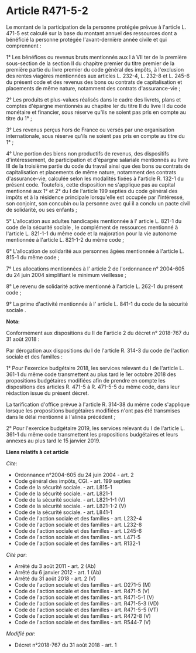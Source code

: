 # Article R471-5-2

Le montant de la participation de la personne protégée prévue à l'article L. 471-5 est calculé sur la base du montant annuel
des ressources dont a bénéficié la personne protégée l'avant-dernière année civile et qui comprennent : 

1° Les bénéfices ou revenus bruts mentionnés aux I à VII ter de la première sous-section de la section II du chapitre premier
du titre premier de la première partie du livre premier du code général des impôts, à l'exclusion des rentes viagères
mentionnées aux articles L. 232-4, L. 232-8 et L. 245-6 du présent code et des revenus des bons ou contrats de capitalisation
et placements de même nature, notamment des contrats d'assurance-vie ; 

2° Les produits et plus-values réalisés dans le cadre des livrets, plans et comptes d'épargne mentionnés au chapitre Ier du
titre II du livre II du code monétaire et financier, sous réserve qu'ils ne soient pas pris en compte au titre du 1° ; 

3° Les revenus perçus hors de France ou versés par une organisation internationale, sous réserve qu'ils ne soient pas pris en
compte au titre du 1° ; 

4° Une portion des biens non productifs de revenus, des dispositifs d'intéressement, de participation et d'épargne salariale
mentionnés au livre III de la troisième partie du code du travail ainsi que des bons ou contrats de capitalisation et
placements de même nature, notamment des contrats d'assurance-vie, calculée selon les modalités fixées à l'article R. 132-1
du présent code. Toutefois, cette disposition ne s'applique pas au capital mentionné aux  1° et 2° du I de l'article 199
septies du code général des impôts  et à la résidence principale lorsqu'elle est occupée par l'intéressé, son conjoint, son
concubin ou la personne avec qui il a conclu un pacte civil de solidarité, ou ses enfants ; 

5° L'allocation aux adultes handicapés mentionnée à l' article L. 821-1 du code de la sécurité sociale , le complément de
ressources mentionné à l'article L. 821-1-1 du même code et la majoration pour la vie autonome mentionnée à l'article L.
821-1-2 du même code ; 

6° L'allocation de solidarité aux personnes âgées mentionnée à l'article L. 815-1 du même code ; 

7° Les allocations mentionnées à l' article 2 de l'ordonnance n° 2004-605 du 24 juin 2004  simplifiant le minimum
vieillesse ; 

8° Le revenu de solidarité active mentionné à l'article L. 262-1 du présent code ; 

9° La prime d'activité mentionnée à l' article L. 841-1 du code de la sécurité sociale .

**Nota:**

Conformément aux dispositions du II de l'article 2 du décret n° 2018-767 du 31 août 2018 :

Par dérogation aux dispositions du I de l'article R. 314-3 du code de l'action sociale et des familles  :

1° Pour l'exercice budgétaire 2018, les services relevant du I de l'article L. 361-1 du même code transmettent au plus tard
le 1er octobre 2018 des propositions budgétaires modifiées afin de prendre en compte les dispositions des articles R. 471-5 à
R. 471-5-5 du même code, dans leur rédaction issue du présent décret.

La tarification d'office prévue à l'article R. 314-38 du même code s'applique lorsque les propositions budgétaires modifiées
n'ont pas été transmises dans le délai mentionné à l'alinéa précédent ;

2° Pour l'exercice budgétaire 2019, les services relevant du I de l'article L. 361-1 du même code transmettent les
propositions budgétaires et leurs annexes au plus tard le 15 janvier 2019.

**Liens relatifs à cet article**

_Cite_:

  - Ordonnance n°2004-605 du 24 juin 2004 - art. 2
  - Code général des impôts, CGI. - art. 199 septies
  - Code de la sécurité sociale. - art. L815-1
  - Code de la sécurité sociale. - art. L821-1
  - Code de la sécurité sociale. - art. L821-1-1 (V)
  - Code de la sécurité sociale. - art. L821-1-2 (V)
  - Code de la sécurité sociale. - art. L841-1
  - Code de l'action sociale et des familles - art. L232-4
  - Code de l'action sociale et des familles - art. L232-8
  - Code de l'action sociale et des familles - art. L245-6
  - Code de l'action sociale et des familles - art. L471-5
  - Code de l'action sociale et des familles - art. R132-1

_Cité par_:

  - Arrêté du 3 août 2011 - art. 2 (Ab)
  - Arrêté du 6 janvier 2012 - art. 1 (Ab)
  - Arrêté du 31 août 2018 - art. 2 (V)
  - Code de l'action sociale et des familles - art. D271-5 (M)
  - Code de l'action sociale et des familles - art. R471-5 (V)
  - Code de l'action sociale et des familles - art. R471-5-1 (V)
  - Code de l'action sociale et des familles - art. R471-5-3 (VD)
  - Code de l'action sociale et des familles - art. R471-5-5 (VT)
  - Code de l'action sociale et des familles - art. R472-8 (V)
  - Code de l'action sociale et des familles - art. R544-7 (V)

_Modifié par_:

  - Décret n°2018-767 du 31 août 2018 - art. 1
